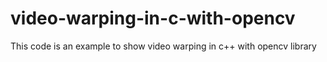 # video-warping-in-c-with-opencv

This code is an example to show video warping in c++ with opencv library
